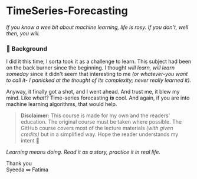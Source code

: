 # TimeSeries-Forecasting
*If you know a wee bit about machine learning, life is rosy. If you don't, well then, you will.*

### 🐤 Background
I did it this time; I sorta took it as a challenge to learn. This subject had been on the back burner since the beginning. I thought *will learn, will learn someday* since it didn't seem that interesting to me *(or whatever-you want to call it- I panicked at the thought of its complexity; never really learned it).* 

Anyway, it finally got a shot, and I went ahead. And trust me, it blew my mind. Like *what*!? Time-series forecasting ***is*** cool. And again, if you are into machine learning algorithms, that would help.

> **Disclaimer:** This course is made for my own and the readers' education. The original course must be taken where possible. The GitHub course covers most of the lecture materials *(with given credits)* but in a simplified way. Hope the reader understands my intent 🙏


*Learning means doing. Read it as a story, practice it in real life.* 

Thank you <br>
Syeeda ∞ Fatima
